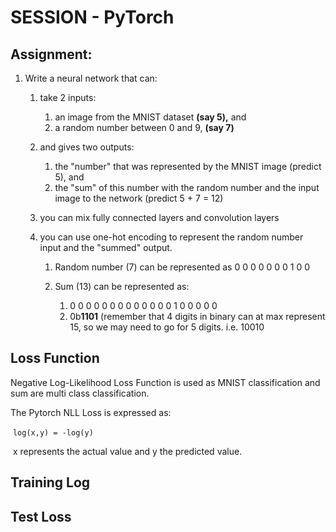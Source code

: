 # SESSION - PyTorch



## Assignment:



1. Write a neural network that can:

   1. take 2 inputs:

      1. an image from the MNIST dataset **(say 5),** and
      2. a random number between 0 and 9, **(say 7)**

   2. and gives two outputs:

      1. the "number" that was represented by the MNIST image (predict 5), and
      2. the "sum" of this number with the random number and the input image to the network (predict 5 + 7 = 12)   

   3. you can mix fully connected layers and convolution layers

   4. you can use one-hot encoding to represent the random number input and the "summed" output.

      1. Random number (7) can be represented as 0 0 0 0 0 0 0 1 0 0

      2. Sum (13) can be represented as:

         1. 0 0 0 0 0 0 0 0 0 0 0 0 0 1 0 0 0 0 0
         2. 0b**1101** (remember that 4 digits in binary can at max represent 15, so we may need to go for 5 digits. i.e. 10010

         

## Loss Function

Negative Log-Likelihood Loss Function is used as MNIST classification and sum are multi class classification.

The Pytorch NLL Loss is expressed as: 

​																`log(x,y) = -log(y)` 

​									x represents the actual value and y the predicted value.





## Training Log









## Test Loss









